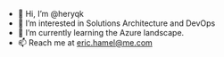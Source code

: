 - 👋 Hi, I’m @heryqk
- 👀 I’m interested in Solutions Architecture and DevOps
- 🌱 I’m currently learning the Azure landscape.
- 📫 Reach me at eric.hamel@me.com

<!---
heryqk/heryqk is a ✨ special ✨ repository because its `README.md` (this file) appears on your GitHub profile.
You can click the Preview link to take a look at your changes.
--->
